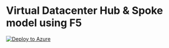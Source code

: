 ﻿# Virtual Datacenter Hub & Spoke model using F5

[![Deploy to Azure](https://azuredeploy.net/deploybutton.svg)](https://azuredeploy.net/)